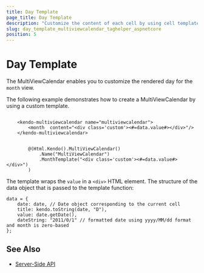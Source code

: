 ```yaml
---
title: Day Template
page_title: Day Template
description: "Customize the content of each cell by using cell templates when working with the Telerik UI MultiViewCalendar TagHelper for ASP.NET Core (MVC 6 or ASP.NET Core MVC)."
slug: day_template_multiviewcalendar_taghelper_aspnetcore
position: 5
---
```


# Day Template

The MultiViewCalendar enables you to customize the rendered day for the `month` view.

The following example demonstrates how to create a MultiViewCalendar by using a custom template.

```tagHelper

    <kendo-multiviewcalendar name="multiviewcalendar">
        <month  content="<div class='custom'><#=data.value#></div>"/>
    </kendo-multiviewcalendar>

```
```Razor

        @(Html.Kendo().MultiViewCalendar()
            .Name("MultiViewCalendar")
            .MonthTemplate("<div class='custom'><#=data.value#></div>")
        )
```

The template wraps the `value` in a `<div>` HTML element. The structure of the data object that is passed to the template function:

    data = {
        date: date, // Date object corresponding to the current cell
        title: kendo.toString(date, "D"),
        value: date.getDate(),
        dateString: "2011/0/1" // formatted date using yyyy/MM/dd format and month is zero-based
    };

## See Also

* [Server-Side API](/api/multiviewcalendar)
